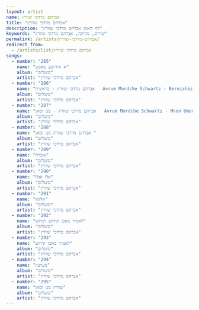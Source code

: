 ```yaml
---
layout: artist
name: אברהם מרדכי שוורץ
title: "אברהם מרדכי שוורץ"
description: "דף האמן אברהם מרדכי שוורץ"
keywords: "שירים, מוזיקה, אברהם מרדכי שוורץ"
permalink: /artists/אברהם-מרדכי-שוורץ/
redirect_from:
  - /artists/list/אברהם מרדכי שוורץ
songs:
  - number: "285"
    name: "א אידישע מאמע"
    album: "סינגלים"
    artist: "אברהם מרדכי שוורץ"
  - number: "286"
    name: "אברהם מרדכי שוורץ - בראשית   Avrum Mordche Schwartz - Bereishis"
    album: "סינגלים"
    artist: "אברהם מרדכי שוורץ"
  - number: "287"
    name: "אברהם מרדכי שוורץ - מנן ומאן   Avrum Mordche Schwartz - Mnon Umon"
    album: "סינגלים"
    artist: "אברהם מרדכי שוורץ"
  - number: "288"
    name: "אברהם מרדכי שוורץ מנן ומאן "
    album: "סינגלים"
    artist: "אברהם מרדכי שוורץ"
  - number: "289"
    name: "אזכרה"
    album: "סינגלים"
    artist: "אברהם מרדכי שוורץ"
  - number: "290"
    name: "אלו ואלו"
    album: "סינגלים"
    artist: "אברהם מרדכי שוורץ"
  - number: "291"
    name: "אלקא"
    album: "סינגלים"
    artist: "אברהם מרדכי שוורץ"
  - number: "292"
    name: "לאמיר מאכן קידוש רמיקס"
    album: "סינגלים"
    artist: "אברהם מרדכי שוורץ"
  - number: "293"
    name: "לאמיר מאכן קידוש"
    album: "סינגלים"
    artist: "אברהם מרדכי שוורץ"
  - number: "294"
    name: "מעזיבוז"
    album: "סינגלים"
    artist: "אברהם מרדכי שוורץ"
  - number: "295"
    name: "שוורץ מנן ומאן"
    album: "סינגלים"
    artist: "אברהם מרדכי שוורץ"
---
```

